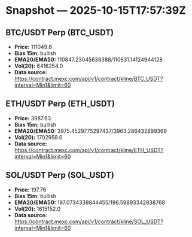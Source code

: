 # Snapshot — 2025-10-15T17:57:39Z

## BTC/USDT Perp (BTC_USDT)
- **Price:** 111049.8
- **Bias 15m:** bullish
- **EMA20/EMA50:** 110847.23045638388/110631.14124944128
- **Vol(20):** 6416254.0
- **Data source:** https://contract.mexc.com/api/v1/contract/kline/BTC_USDT?interval=Min1&limit=60

## ETH/USDT Perp (ETH_USDT)
- **Price:** 3987.63
- **Bias 15m:** bullish
- **EMA20/EMA50:** 3975.4529775297437/3963.286432899369
- **Vol(20):** 1702958.0
- **Data source:** https://contract.mexc.com/api/v1/contract/kline/ETH_USDT?interval=Min1&limit=60

## SOL/USDT Perp (SOL_USDT)
- **Price:** 197.76
- **Bias 15m:** bullish
- **EMA20/EMA50:** 197.0734339844455/196.59893342838768
- **Vol(20):** 1615152.0
- **Data source:** https://contract.mexc.com/api/v1/contract/kline/SOL_USDT?interval=Min1&limit=60
